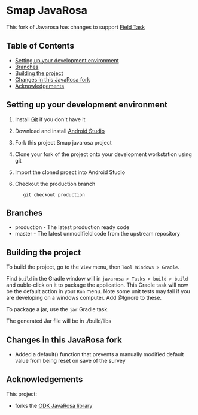 # Smap JavaRosa

This fork of Javarosa has changes to support [Field Task](https://github.com/smap-consulting/fieldTask4)

## Table of Contents
* [Setting up your development environment](#setting-up-your-development-environment)
* [Branches](#branches)
* [Building the project](#building-the-project)
* [Changes in this JavaRosa fork](#changes-in-this-javarosa-fork)
* [Acknowledgements](#acknowledgements)

## Setting up your development environment

1. Install [Git](https://git-scm.com/downloads) if you don't have it

1. Download and install [Android Studio](https://developer.android.com/studio/index.html) 

1. Fork this project Smap javarosa project 

1. Clone your fork of the project onto your development workstation using git

1. Import the cloned proect into Android Studio

1. Checkout the production branch

          git checkout production

## Branches
* production - The latest production ready code
* master - The latest unmodifield code from the upstream repository

## Building the project
 
To build the project, go to the `View` menu, then `Tool Windows > Gradle`. 

Find `build` in the Gradle window will in `javarosa > Tasks > build > build` and ouble-click on it to package the application. This Gradle task will now be the default action in your `Run` menu.  Note some unit tests may fail if you are developing on a windows computer.  Add @Ignore to these.

To package a jar, use the `jar` Gradle task.

The generated Jar file will be in ./build/libs

## Changes in this JavaRosa fork

*  Added a default() function that prevents a manually modified default value from being reset on save of the survey

## Acknowledgements

This project:
* forks the [ODK JavaRosa library](https://github.com/getodk/javarosa)

